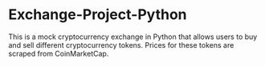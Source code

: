 # Exchange-Project-Python
This is a mock cryptocurrency exchange in Python that allows users to buy and sell different cryptocurrency tokens. Prices for these tokens are scraped from CoinMarketCap.
